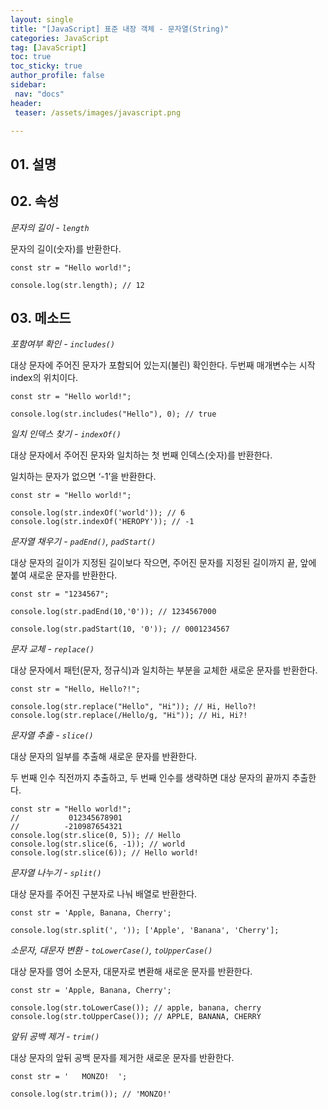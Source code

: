 ```yaml
---
layout: single
title: "[JavaScript] 표준 내장 객체 - 문자열(String)"
categories: JavaScript
tag: [JavaScript]
toc: true
toc_sticky: true
author_profile: false
sidebar:
 nav: "docs"
header:
 teaser: /assets/images/javascript.png

---
```


## 01. 설명

## 02. 속성

*문자의 길이 - `length`*

문자의 길이(숫자)를 반환한다.

```
const str = "Hello world!";

console.log(str.length); // 12 
```

## 03. 메소드

*포함여부 확인 - `includes()`*

대상 문자에 주어진 문자가 포함되어 있는지(불린) 확인한다. 두번째 매개변수는 시작 index의 위치이다.

```
const str = "Hello world!";

console.log(str.includes("Hello"), 0); // true
```

*일치 인덱스 찾기 - `indexOf()`*

대상 문자에서 주어진 문자와 일치하는 첫 번째 인덱스(숫자)를 반환한다.

일치하는 문자가 없으면 ‘-1’을 반환한다.

```
const str = "Hello world!";

console.log(str.indexOf('world')); // 6
console.log(str.indexOf('HEROPY')); // -1
```

*문자열 채우기 - `padEnd()`, `padStart()`*

대상 문자의 길이가 지정된 길이보다 작으면, 주어진 문자를 지정된 길이까지 끝, 앞에 붙여 새로운 문자를 반환한다.

```
const str = "1234567";

console.log(str.padEnd(10,'0')); // 1234567000

console.log(str.padStart(10, '0')); // 0001234567
```

*문자 교체 - `replace()`*

대상 문자에서 패턴(문자, 정규식)과 일치하는 부분을 교체한 새로운 문자를 반환한다.

```
const str = "Hello, Hello?!";

console.log(str.replace("Hello", "Hi")); // Hi, Hello?!
console.log(str.replace(/Hello/g, "Hi")); // Hi, Hi?!
```

*문자열 추출 - `slice()`*

대상 문자의 일부를 추출해 새로운 문자를 반환한다.

두 번째 인수 직전까지 추출하고, 두 번째 인수를 생략하면 대상 문자의 끝까지 추출한다.

```
const str = "Hello world!";
//           012345678901
//          -210987654321
console.log(str.slice(0, 5)); // Hello
console.log(str.slice(6, -1)); // world
console.log(str.slice(6)); // Hello world!
```

*문자열 나누기 - `split()`*

대상 문자를 주어진 구분자로 나눠 배열로 반환한다.

```
const str = 'Apple, Banana, Cherry';

console.log(str.split(', ')); ['Apple', 'Banana', 'Cherry'];
```

*소문자, 대문자 변환 - `toLowerCase()`, `toUpperCase()`*

대상 문자를 영어 소문자, 대문자로 변환해 새로운 문자를 반환한다.

```
const str = 'Apple, Banana, Cherry';

console.log(str.toLowerCase()); // apple, banana, cherry
console.log(str.toUpperCase()); // APPLE, BANANA, CHERRY
```

*앞뒤 공백 제거 - `trim()`*

대상 문자의 앞뒤 공백 문자를 제거한 새로운 문자를 반환한다.

```
const str = '   MONZO!  ';

console.log(str.trim()); // 'MONZO!'
```
